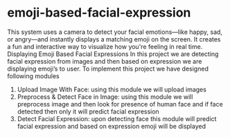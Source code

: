 # emoji-based-facial-expression
This system uses a camera to detect your facial emotions—like happy, sad, or angry—and instantly displays a matching emoji on the
screen. It creates a fun and interactive way to visualize how you're feeling in real time.
Displaying Emoji Based Facial Expressions
In this project we are detecting facial expression from images and then based on expression we are displaying emoji’s to user. To implement this project we have designed following modules
1)	Upload Image With Face: using this module we will upload images
2)	Preprocess & Detect Face in Image: using this module we will preprocess image and then look for presence of human face and if face detected then only it will predict facial expression
3)	Detect Facial Expression: upon detecting face this module will predict facial expression and based on expression emoji will be displayed

